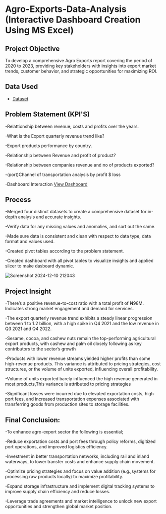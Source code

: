 # Agro-Exports-Data-Analysis (Interactive Dashboard Creation Using MS Excel)
## Project Objective
To develop a comprehensive Agro Exports report covering the period of 2020 to 2023, providing key stakeholders with insights into export market trends, customer behavior, and strategic opportunities for maximizing ROI.

## Data Used
- <a href="https://github.com/Emelyke/Agro-Exports-Data-Analysis/commit/631301b6528bc4c4e943dcbe4f844b7c0f4ebeb5">Dataset</a>

## Problem Statement (KPI'S)
-Relattionship between revenue, costs and profits over the years.

-What is the Export quarterly revenue trend like?

-Export products performance by country.

-Relationship between Revenue and profit of product?

-Relationship between companies revenue and no of products exported?

-(port)Channel of transportation analysis by profit $ loss

-Dashboard Interaction  <a href="https://github.com/Emelyke/Agro-Exports-Data-Analysis/blob/main/Screenshot%202024-12-10%20212043.png">View Dashboard</a>

## Process
-Merged four distinct datasets to create a comprehensive dataset for in-depth analysis and accurate insights.

-Verify data for any missing values and anomalies, and sort out the same.

-Made sure data is consistent and clean with respect to data type, data format and values used.

-Created pivot tables according to the problem statement.

-Created dashboard with all pivot tables to visualize insights and applied slicer to make dasboard dynamic.

![Screenshot 2024-12-10 212043](https://github.com/user-attachments/assets/92c75e10-d340-4c73-86c3-eb978f44f1dd)

## Project Insight

-There’s a positive revenue-to-cost ratio with a total profit of ₦98M. Indicates strong market engagement and demand for services.

-The export quarterly revenue trend exhibits a steady linear progression between 1 to 1.2 billion, with a high spike in Q4 2021 and the low revenue in Q3 2021 and Q4 2022.

-Sesame, cocoa, and cashew nuts remain the top-performing agricultural export products, with cashew and palm oil closely following as key contributors to the sector’s growth

-Products with lower revenue streams yielded higher profits than some high-revenue products. This variance is attributed to pricing strategies, cost structures, or the volume of units exported, influencing overall profitability.

-Volume of units exported barely influenced the high revenue generated in most products,This variance is attributed to pricing strategies

-Significant losses were incurred due to elevated exportation costs, high port fees, and increased transportation expenses associated with transferring goods from production sites to storage facilities.


## Final Conclusion:

-To enhance agro-export sector the following is essential;

-Reduce exportation costs and port fees through policy reforms, digitized port operations, and improved logistics efficiency.

-Investment in better transportation networks, including rail and inland waterways, to lower transfer costs and enhance supply chain movement.

-Optimize pricing strategies and focus on value addition (e.g.,systems for processing raw products locally) to maximize profitability.

-Expand storage infrastructure and implement digital tracking systems to improve supply chain efficiency and reduce losses.

-Leverage trade agreements and market intelligence to unlock new export opportunities and strengthen global market position.







